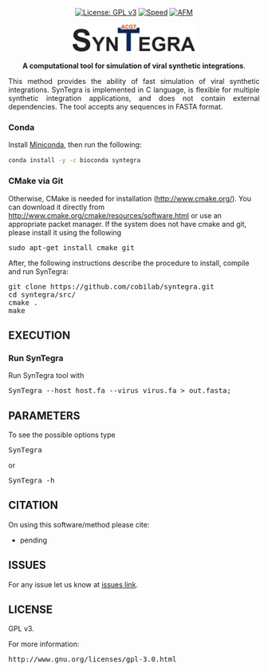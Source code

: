 <div align="center">

[![License: GPL v3](https://img.shields.io/badge/License-GPL%20v3-blue.svg)](LICENSE)
[![Speed](https://img.shields.io/static/v1.svg?label=Testing&message=High-speed%20&color=green)](#)
[![AFM](https://img.shields.io/static/v1.svg?label=Method&message=alignment-free&color=yellow)](#)

</div>

<p align="center"><img src="imgs/logo_black.png" alt="SynTegra" width="250" border="0" /></p>
<p align="center">
<b>A computational tool for simulation of viral synthetic integrations</b>. 
</p>

<p align="justify">
This method provides the ability of fast simulation of viral synthetic integrations. SynTegra is implemented in C language, is flexible for multiple synthetic integration applications, and does not contain external dependencies. The tool accepts any sequences in FASTA format.
</p>

### Conda
Install [Miniconda](https://docs.conda.io/en/latest/miniconda.html), then run the following:
```bash
conda install -y -c bioconda syntegra
```

### CMake via Git

Otherwise, CMake is needed for installation (http://www.cmake.org/). You can download it directly from http://www.cmake.org/cmake/resources/software.html or use an appropriate packet manager. If the system does not have cmake and git, please install it using the following

<pre>
sudo apt-get install cmake git
</pre>

After, the following instructions describe the procedure to install, compile and run SynTegra:
<pre>
git clone https://github.com/cobilab/syntegra.git
cd syntegra/src/
cmake .
make
</pre>

## EXECUTION

### Run SynTegra

Run SynTegra tool with
<pre>
SynTegra --host host.fa --virus virus.fa > out.fasta;
</pre>

## PARAMETERS

To see the possible options type
<pre>
SynTegra
</pre>
or
<pre>
SynTegra -h
</pre>

## CITATION ##

On using this software/method please cite:

* pending

## ISSUES ##

For any issue let us know at [issues link](https://github.com/cobilab/syntegra/issues).

## LICENSE ##

GPL v3.

For more information:
<pre>http://www.gnu.org/licenses/gpl-3.0.html</pre>

